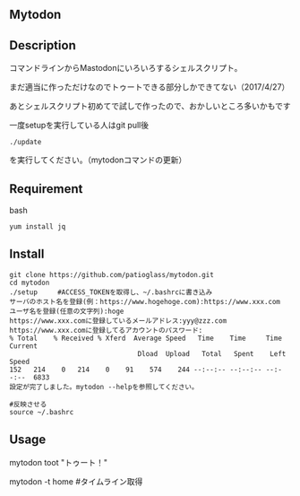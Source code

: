 ## Mytodon
## Description
コマンドラインからMastodonにいろいろするシェルスクリプト。

まだ適当に作っただけなのでトゥートできる部分しかできてない（2017/4/27）

あとシェルスクリプト初めてで試しで作ったので、おかしいところ多いかもです

一度setupを実行している人はgit pull後

    ./update

を実行してください。（mytodonコマンドの更新）
## Requirement
bash

    yum install jq
## Install

    git clone https://github.com/patioglass/mytodon.git 
    cd mytodon
    ./setup		#ACCESS_TOKENを取得し、~/.bashrcに書き込み
    サーバのホスト名を登録(例：https://www.hogehoge.com):https://www.xxx.com
    ユーザ名を登録(任意の文字列):hoge
    https://www.xxx.comに登録しているメールアドレス:yyy@zzz.com
    https://www.xxx.comに登録してるアカウントのパスワード:
    % Total    % Received % Xferd  Average Speed   Time    Time     Time  Current
                                    Dload  Upload   Total   Spent    Left  Speed
    152   214    0   214    0    91    574    244 --:--:-- --:--:-- --:--:--  6833
    設定が完了しました。mytodon --helpを参照してください。
   
    #反映させる
    source ~/.bashrc

## Usage
   mytodon toot "トゥート！"

   mytodon -t home #タイムライン取得
